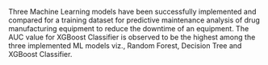 Three Machine Learning models have been successfully implemented and compared for a 
training dataset for predictive maintenance analysis of drug manufacturing equipment 
to reduce the downtime of an  equipment. 
The AUC value for XGBoost Classifier is observed to be the highest among 
the three implemented ML models viz., Random Forest, Decision Tree and XGBoost 
Classifier.
